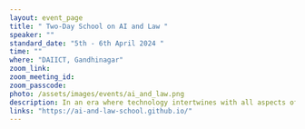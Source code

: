 ```yaml
---
layout: event_page
title: " Two-Day School on AI and Law "
speaker: ""
standard_date: "5th - 6th April 2024 "
time: ""
where: "DAIICT, Gandhinagar"
zoom_link: 
zoom_meeting_id:
zoom_passcode:
photo: /assets/images/events/ai_and_law.png
description: In an era where technology intertwines with all aspects of life, the intersection of technology and law is more crucial than ever. DAIICT is hosting a two-day school that not only explores this dynamic relationship but also delves into how technological advancements can revolutionize the judicial system, making it more accessible and efficient. This event promises to be a meeting point for experts and enthusiasts alike, fostering discussions and learning.
links: "https://ai-and-law-school.github.io/"
---
```


